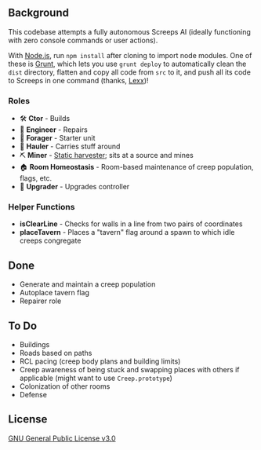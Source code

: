 ## Background
This codebase attempts a fully autonomous Screeps AI (ideally functioning with zero console commands or user actions).

With [Node.js](https://nodejs.org/en/download/), run `npm install` after cloning to import node modules. One of these is
 [Grunt](https://gruntjs.com/), which lets you use `grunt deploy` to automatically clean the `dist` directory, 
 flatten and copy all code from `src` to it, and push all its code to Screeps  in one command (thanks, [Lexx](https://github.com/Lexxicon))!

### Roles
- &#x1F6E0; **Ctor** - Builds
- &#x1F527; **Engineer** - Repairs
- &#x1F356; **Forager** - Starter unit
- &#x1F69B; **Hauler** - Carries stuff around
- &#x026CF; **Miner** - [Static harvester](https://wiki.screepspl.us/index.php/Static_Harvesting); sits at a source and mines
- &#x1F3E0; **Room Homeostasis** - Room-based maintenance of creep population, flags, etc.
- &#x1F53A; **Upgrader** - Upgrades controller

### Helper Functions
- **isClearLine** - Checks for walls in a line from two pairs of coordinates
- **placeTavern** - Places a "tavern" flag around a spawn to which idle creeps congregate

## Done
- Generate and maintain a creep population
- Autoplace tavern flag
- Repairer role

## To Do
- Buildings
- Roads based on paths
- RCL pacing (creep body plans and building limits)
- Creep awareness of being stuck and swapping places with others if applicable (might want to use `Creep.prototype`)
- Colonization of other rooms
- Defense

## License
[GNU General Public License v3.0](https://www.gnu.org/licenses/gpl-3.0.html)